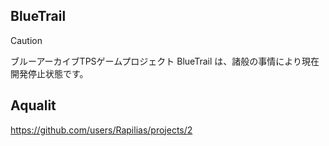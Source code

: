 ## BlueTrail

> [!CAUTION]
> ブルーアーカイブTPSゲームプロジェクト BlueTrail は、諸般の事情により現在開発停止状態です。

## Aqualit
https://github.com/users/Rapilias/projects/2
